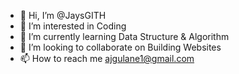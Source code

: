 - 👋 Hi, I’m @JaysGITH
- 👀 I’m interested in Coding
- 🌱 I’m currently learning Data Structure & Algorithm
- 💞️ I’m looking to collaborate on Building Websites
- 📫 How to reach me ajgulane1@gmail.com

<!---
JaysGITH/JaysGITH is a ✨ special ✨ repository because its `README.md` (this file) appears on your GitHub profile.
You can click the Preview link to take a look at your changes.
--->
